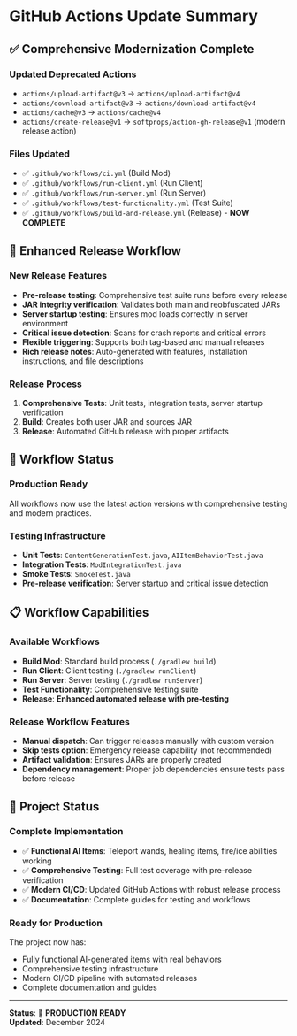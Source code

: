 # GitHub Actions Update Summary

## ✅ **Comprehensive Modernization Complete**

### **Updated Deprecated Actions**
- `actions/upload-artifact@v3` → `actions/upload-artifact@v4`
- `actions/download-artifact@v3` → `actions/download-artifact@v4`  
- `actions/cache@v3` → `actions/cache@v4`
- `actions/create-release@v1` → `softprops/action-gh-release@v1` (modern release action)

### **Files Updated**
- ✅ `.github/workflows/ci.yml` (Build Mod)
- ✅ `.github/workflows/run-client.yml` (Run Client)
- ✅ `.github/workflows/run-server.yml` (Run Server)
- ✅ `.github/workflows/test-functionality.yml` (Test Suite)
- ✅ `.github/workflows/build-and-release.yml` (Release) - **NOW COMPLETE**

## 🚀 **Enhanced Release Workflow**

### **New Release Features**
- **Pre-release testing**: Comprehensive test suite runs before every release
- **JAR integrity verification**: Validates both main and reobfuscated JARs
- **Server startup testing**: Ensures mod loads correctly in server environment  
- **Critical issue detection**: Scans for crash reports and critical errors
- **Flexible triggering**: Supports both tag-based and manual releases
- **Rich release notes**: Auto-generated with features, installation instructions, and file descriptions

### **Release Process**
1. **Comprehensive Tests**: Unit tests, integration tests, server startup verification
2. **Build**: Creates both user JAR and sources JAR
3. **Release**: Automated GitHub release with proper artifacts

## 🎯 **Workflow Status**

### **Production Ready**
All workflows now use the latest action versions with comprehensive testing and modern practices.

### **Testing Infrastructure**
- **Unit Tests**: `ContentGenerationTest.java`, `AIItemBehaviorTest.java`
- **Integration Tests**: `ModIntegrationTest.java`
- **Smoke Tests**: `SmokeTest.java`
- **Pre-release verification**: Server startup and critical issue detection

## 📋 **Workflow Capabilities**

### **Available Workflows**
- **Build Mod**: Standard build process (`./gradlew build`)
- **Run Client**: Client testing (`./gradlew runClient`) 
- **Run Server**: Server testing (`./gradlew runServer`)
- **Test Functionality**: Comprehensive testing suite
- **Release**: **Enhanced automated release with pre-testing**

### **Release Workflow Features**
- **Manual dispatch**: Can trigger releases manually with custom version
- **Skip tests option**: Emergency release capability (not recommended)
- **Artifact validation**: Ensures JARs are properly created
- **Dependency management**: Proper job dependencies ensure tests pass before release

## 🎉 **Project Status**

### **Complete Implementation**
- ✅ **Functional AI Items**: Teleport wands, healing items, fire/ice abilities working
- ✅ **Comprehensive Testing**: Full test coverage with pre-release verification
- ✅ **Modern CI/CD**: Updated GitHub Actions with robust release process
- ✅ **Documentation**: Complete guides for testing and workflows

### **Ready for Production**
The project now has:
- Fully functional AI-generated items with real behaviors
- Comprehensive testing infrastructure
- Modern CI/CD pipeline with automated releases
- Complete documentation and guides

---
**Status**: 🎉 **PRODUCTION READY**  
**Updated**: December 2024
